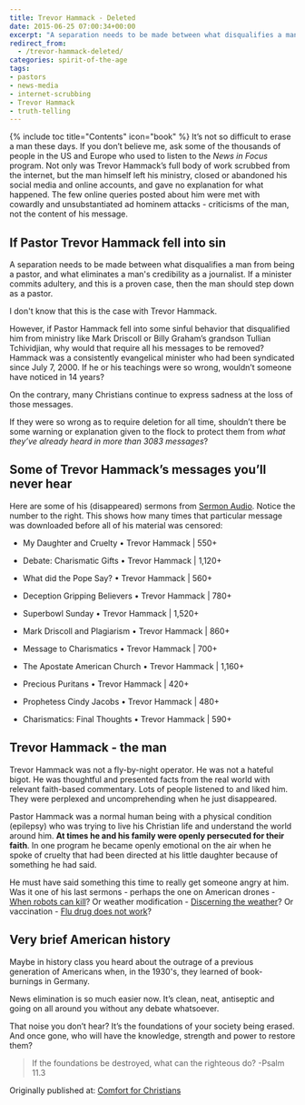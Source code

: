 ```yaml
---
title: Trevor Hammack - Deleted
date: 2015-06-25 07:00:34+00:00
excerpt: "A separation needs to be made between what disqualifies a man from being a pastor, and what eliminates a man's credibility as a journalist.  If a minister commits adultery, and this is a proven case, then the man should step down as a pastor."
redirect_from: 
  - /trevor-hammack-deleted/
categories: spirit-of-the-age
tags:
- pastors
- news-media
- internet-scrubbing
- Trevor Hammack
- truth-telling
---
```

{% include toc title="Contents" icon="book" %}
It’s not so difficult to erase a man these days.  If you don’t believe me, ask some of the thousands of people in the US and Europe who used to listen to the _News in Focus_ program.  Not only was Trevor Hammack’s full body of work scrubbed from the internet, but the man himself left his ministry, closed or abandoned his social media and online accounts, and gave no explanation for what happened.  The few online queries posted about him were met with cowardly and unsubstantiated ad hominem attacks - criticisms of the man, not the content of his message.



## If Pastor Trevor Hammack fell into sin


A separation needs to be made between what disqualifies a man from being a pastor, and what eliminates a man's credibility as a journalist.  If a minister commits adultery, and this is a proven case, then the man should step down as a pastor.

I don't know that this is the case with Trevor Hammack.  

However, if Pastor Hammack fell into some sinful behavior that disqualified him from ministry like Mark Driscoll or Billy Graham’s grandson Tullian Tchividjian, why would that require all his messages to be removed?  Hammack was a consistently evangelical minister who had been syndicated since July 7, 2000.  If he or his teachings were so wrong, wouldn’t someone have noticed in 14 years?

On the contrary, many Christians continue to express sadness at the loss of those messages.

If they were so wrong as to require deletion for all time, shouldn’t there be some warning or explanation given to the flock to protect them from _what they’ve already heard in more than 3083 messages_?



## Some of Trevor Hammack’s messages you’ll never hear



Here are some of his (disappeared) sermons from [Sermon Audio](http://www.sermonaudio.com/search.asp?speakeronly=true&currsection=sermonsspeaker&keyword=Trevor_Hammack).  Notice the number to the right.  This shows how many times that particular message was downloaded before all of his material was censored:





  * My Daughter and Cruelty • Trevor Hammack | 550+


  * Debate: Charismatic Gifts • Trevor Hammack | 1,120+


  * What did the Pope Say? • Trevor Hammack | 560+


  * Deception Gripping Believers • Trevor Hammack | 780+


  * Superbowl Sunday • Trevor Hammack | 1,520+


  * Mark Driscoll and Plagiarism • Trevor Hammack | 860+


  * Message to Charismatics • Trevor Hammack | 700+


  * The Apostate American Church • Trevor Hammack | 1,160+


  * Precious Puritans • Trevor Hammack | 420+


  * Prophetess Cindy Jacobs • Trevor Hammack | 480+


  * Charismatics: Final Thoughts • Trevor Hammack | 590+





## Trevor Hammack - the man



Trevor Hammack was not a fly-by-night operator.  He was not a hateful bigot.  He was thoughtful and presented facts from the real world with relevant faith-based commentary.  Lots of people listened to and liked him.  They were perplexed and uncomprehending when he just disappeared.

Pastor Hammack was a normal human being with a physical condition (epilepsy) who was trying to live his Christian life and understand the world around him.  **At times he and his family were openly persecuted for their faith**.  In one program he became openly emotional on the air when he spoke of cruelty that had been directed at his little daughter because of something he had said.

He must have said something this time to really get someone angry at him.  Was it one of his last sermons - perhaps the one on American drones - [When robots can kill](http://www.sermonaudio.com/sermoninfo.asp?SID=3211416553710)? Or weather modification - [Discerning the weather](http://www.sermonaudio.com/sermoninfo.asp?SID=413141710574)? Or vaccination - [Flu drug does not work](http://www.sermonaudio.com/sermoninfo.asp?SID=41014126375)?


## Very brief American history



Maybe in history class you heard about the outrage of a previous generation of Americans when, in the 1930's, they learned of book-burnings in Germany.

News elimination is so much easier now.  It’s clean, neat, antiseptic and going on all around you without any debate whatsoever.  

That noise you don’t hear?  It’s the foundations of your society being erased.  And once gone, who will have the knowledge, strength and power to restore them?



<blockquote>
  If the foundations be destroyed, what can the righteous do? -Psalm 11.3
</blockquote>

<div>Originally published at: <a href='http://www.alecsatin.com/'>Comfort for Christians</a></div>
